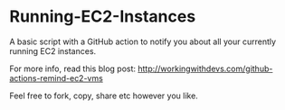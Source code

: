 # Running-EC2-Instances

A basic script with a GitHub action to notify you about all your currently running EC2 instances.

For more info, read this blog post:
http://workingwithdevs.com/github-actions-remind-ec2-vms

Feel free to fork, copy, share etc however you like.

